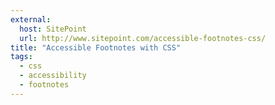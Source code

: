 ```yaml
---
external:
  host: SitePoint
  url: http://www.sitepoint.com/accessible-footnotes-css/
title: "Accessible Footnotes with CSS"
tags: 
  - css
  - accessibility
  - footnotes
---
```

